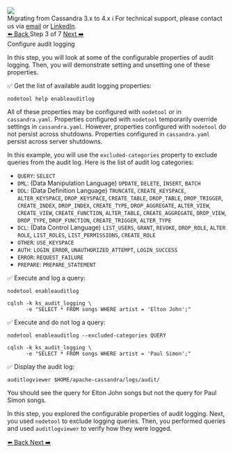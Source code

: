 <!-- TOP -->
<div class="top">
  <img src="https://datastax-academy.github.io/katapod-shared-assets/images/ds-academy-logo.svg" />
  <div class="scenario-title-section">
    <span class="scenario-title">Migrating from Cassandra 3.x to 4.x</span>
    <span class="scenario-subtitle">ℹ️ For technical support, please contact us via <a href="mailto:aleksandr.volochnev@datastax.com">email</a> or <a href="https://dtsx.io/aleks">LinkedIn</a>.</span> 
  </div>
</div>

<!-- NAVIGATION -->
<div id="navigation-top" class="navigation-top">
 <a href='command:katapod.loadPage?[{"step":"step2"}]' 
   class="btn btn-dark navigation-top-left">⬅️ Back
 </a>
<span class="step-count"> Step 3 of 7</span>
 <a href='command:katapod.loadPage?[{"step":"step4"}]' 
    class="btn btn-dark navigation-top-right">Next ➡️
  </a>
</div>

<!-- CONTENT -->

<div class="step-title">Configure audit logging</div>

In this step, you will look at some of the configurable properties of audit logging. Then, you will demonstrate setting and unsetting one of these properties.

✅ Get the list of available audit logging properties:
```
nodetool help enableauditlog
```

All of these properties may be configured with `nodetool` or in `cassandra.yaml`. Properties configured with `nodetool` temporarily override settings in `cassandra.yaml`. However, properties configured with `nodetool` do not persist across shutdowns. Properties configured in `cassandra.yaml` persist across server shutdowns. 

In this example, you will use the `excluded-categories` property to exclude queries from the audit log. Here is the 
list of audit log categories:
- `QUERY`: `SELECT`
- `DML`: (Data Manipulation Language) `UPDATE`, `DELETE`, `INSERT`, `BATCH`
- `DDL`: (Data Definition Language) `TRUNCATE`, `CREATE_KEYSPACE`, `ALTER_KEYSPACE`, `DROP_KEYSPACE`, `CREATE_TABLE`, `DROP_TABLE`, `DROP_TRIGGER`, `CREATE_INDEX`, `DROP_INDEX`, `CREATE_TYPE`, `DROP_AGGREGATE`, `ALTER_VIEW`, `CREATE_VIEW`, `CREATE_FUNCTION`, `ALTER_TABLE`, `CREATE_AGGREGATE`, `DROP_VIEW`, `DROP_TYPE`, `DROP_FUNCTION`, `CREATE_TRIGGER`, `ALTER_TYPE`
- `DCL`: (Data Control Language) `LIST_USERS`, `GRANT`, `REVOKE`, `DROP_ROLE`, `ALTER ROLE`, `LIST_ROLES`, `LIST_PERMISSIONS`, `CREATE_ROLE`
- `OTHER`: `USE_KEYSPACE`
- `AUTH`: `LOGIN_ERROR`, `UNAUTHORIZED_ATTEMPT`, `LOGIN_SUCCESS`
- `ERROR`: `REQUEST_FAILURE`
- `PREPARE`: `PREPARE_STATEMENT`


✅ Execute and log a query:
```
nodetool enableauditlog

cqlsh -k ks_audit_logging \
      -e "SELECT * FROM songs WHERE artist = 'Elton John';"
```

✅ Execute and do not log a query:
```
nodetool enableauditlog --excluded-categories QUERY

cqlsh -k ks_audit_logging \
      -e "SELECT * FROM songs WHERE artist = 'Paul Simon';"
```

✅ Display the audit log:
```
auditlogviewer $HOME/apache-cassandra/logs/audit/
```

You should see the query for Elton John songs but not the query for Paul Simon songs.

In this step, you explored the configurable properties of audit logging. Next, you used `nodetool` to exclude logging queries. Then, you performed queries and used `auditlogviewer` to verify how they were logged.

<!-- NAVIGATION -->
<div id="navigation-bottom" class="navigation-bottom">
 <a href='command:katapod.loadPage?[{"step":"step2"}]'
   class="btn btn-dark navigation-bottom-left">⬅️ Back
 </a>
 <a href='command:katapod.loadPage?[{"step":"step4"}]'
    class="btn btn-dark navigation-bottom-right">Next ➡️
  </a>
</div>
